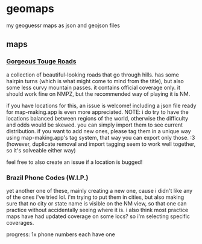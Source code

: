# geomaps
my geoguessr maps as json and geojson files

## maps

### [Gorgeous Touge Roads](https://www.geoguessr.com/maps/6305565fde2667656468e9b2)

a collection of beautiful-looking roads that go through hills. has some hairpin turns (which is what might come to mind from the title), but also some less curvy mountain passes. it contains official coverage only. it should work fine on NMPZ, but the recommended way of playing it is NM.

if you have locations for this, an issue is welcome! including a json file ready for map-making.app is even more appreciated. NOTE: i do try to have the locations balanced between regions of the world, otherwise the difficulty and odds would be skewed. you can simply import them to see current distribution. if you want to add new ones, please tag them in a unique way using map-making.app's tag system, that way you can export only those. :3 (however, duplicate removal and import tagging seem to work well together, so it's solveable either way)

feel free to also create an issue if a location is bugged!

### Brazil Phone Codes (W.I.P.)

yet another one of these, mainly creating a new one, cause i didn't like any of the ones i've tried lol. i'm trying to put them in cities, but also making sure that no city or state name is visible on the NM view, so that one can practice without accidentally seeing where it is. i also think most practice maps have had updated coverage on some locs? so i'm selecting specific coverages.

progress: 1x phone numbers each have one
